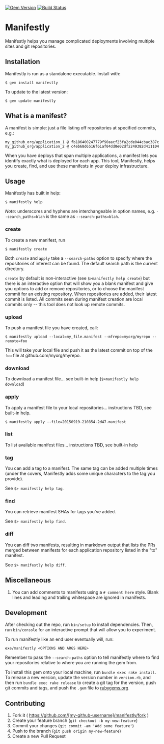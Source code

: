 [![Gem Version](https://badge.fury.io/rb/manifestly.svg)](http://badge.fury.io/rb/manifestly)
[![Build Status](https://travis-ci.org/openstax/manifestly.svg?branch=master)](https://travis-ci.org/openstax/manifestly)

# Manifestly

Manifestly helps you manage complicated deployments involving multiple sites and git repositories.

## Installation

Manifestly is run as a standalone executable.  Install with:

    $ gem install manifestly

To update to the latest version:

    $ gem update manifestly

## What is a manifest?

A manifest is simple: just a file listing off repositories at specified commits, e.g.:

```
my_github_org/application_1 @ fb186400247779f90aacf23fa2cde044cbac387c
my_github_org/application_2 @ c4eb68d6b16f61af04dd0e02df2249382d411104
```

When you have deploys that span multiple applications, a manifest lets you identify exactly what is deployed for each app.
This tool, Manifestly, helps you create, find, and use these manifests in your deploy infrastructure.

## Usage

Manifestly has built in help:

    $ manifestly help

_Note_: underscores and hyphens are interchangeable in option names, e.g. `--search_paths=blah` is the same as `--search-paths=blah`.

### create

To create a new manifest, run

    $ manifestly create

Both `create` and `apply` take a `--search-paths` option to specify where the repositories of interest can be found.  The default search path is the current directory.

`create` by default is non-interactive (see `$>manifestly help create`) but there is an interactive option that will show you a blank manifest and give you options to add or remove repositories, or to choose the manifest commit for an existing repository.  When repositories are added, their latest commit is listed.  All commits seen during manifest creation are local commits only -- this tool does not look up remote commits.

### upload

To push a manifest file you have created, call:

    $ manifestly upload --local=my_file.manifest --mfrepo=myorg/myrepo --remote=foo

This will take your local file and push it as the latest commit on top of the `foo` file at github.com/myorg/myrepo.

### download

To download a manifest file... see built-in help (`$>manifestly help download`)

### apply

To apply a manifest file to your local repositories... instructions TBD, see built-in help.

    $ manifestly apply --file=20150919-210854-2d47.manifest

### list

To list available manifest files... instructions TBD, see built-in help

### tag

You can add a tag to a manifest.  The same tag can be added multiple times (under the covers, Manifestly adds some unique characters to the tag you provide).

See `$> manifestly help tag`.

### find

You can retrieve manifest SHAs for tags you've added.

See `$> manifestly help find`.

### diff

You can diff two manifests, resulting in markdown output that lists the PRs merged between manifests for each application repository listed in the "to" manifest.

See `$> manifestly help diff`.

## Miscellaneous

1. You can add comments to manifests using a `# comment here` style.  Blank lines and leading and trailing whitespace are ignored in manifests.

## Development

After checking out the repo, run `bin/setup` to install dependencies. Then, run `bin/console` for an interactive prompt that will allow you to experiment.

To run manifestly like an end user eventually will, run:

```
exe/manifestly <OPTIONS AND ARGS HERE>
```

Remember to pass the `--search-paths` option to tell manifestly where to find your repositories relative to where you are running the gem from.

To install this gem onto your local machine, run `bundle exec rake install`. To release a new version, update the version number in `version.rb`, and then run `bundle exec rake release` to create a git tag for the version, push git commits and tags, and push the `.gem` file to [rubygems.org](https://rubygems.org).

## Contributing

1. Fork it ( https://github.com/[my-github-username]/manifestly/fork )
2. Create your feature branch (`git checkout -b my-new-feature`)
3. Commit your changes (`git commit -am 'Add some feature'`)
4. Push to the branch (`git push origin my-new-feature`)
5. Create a new Pull Request

